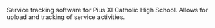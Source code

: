 Service tracking software for Pius XI Catholic High School.
Allows for upload and tracking of service activities.
